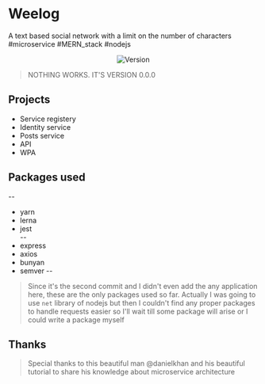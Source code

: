 # Weelog

A text based social network with a limit on the number of characters #microservice #MERN_stack #nodejs

<p align="center">
	<img src="https://img.shields.io/github/go-mod/go-version/easa/weelog?label=Version" alt="Version">
</p>

> NOTHING WORKS. IT'S VERSION 0.0.0

## Projects

* Service registery
* Identity service
* Posts service
* API
* WPA

## Packages used

--
* yarn
* lerna
* jest  
--
* express
* axios
* bunyan
* semver
--

> Since it's the second commit and I didn't even add the any application here, these are the only packages used so far.
> Actually I was going to use `net` library of nodejs but then I couldn't find any proper packages to handle requests easier so I'll wait till some package will arise or I could write a package myself

## Thanks

> Special thanks to this beautiful man @danielkhan and his beautiful tutorial to share his knowledge about microservice architecture
